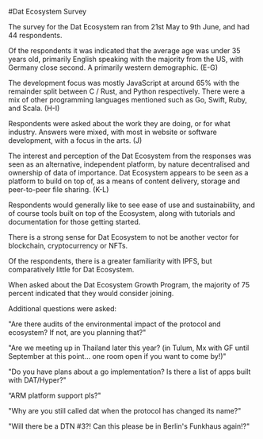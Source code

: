 #Dat Ecosystem Survey

The survey for the Dat Ecosystem ran from 21st May to 9th June, and had 44 respondents.

Of the respondents it was indicated that the average age was under 35 years old, primarily English speaking with the majority from the US, with Germany close second. A primarily western demographic. (E-G)

The development focus was mostly JavaScript at around 65% with the remainder split between C / Rust, and Python respectively. There were a mix of other programming languages mentioned such as Go, Swift, Ruby, and Scala. (H-I)

Respondents were asked about the work they are doing, or for what industry. Answers were mixed, with most in website or software development, with a focus in the arts. (J)

The interest and perception of the Dat Ecosystem from the responses was seen as an alternative, independent platform, by nature decentralised and ownership of data of importance. Dat Ecosystem appears to be seen as a platform to build on top of, as a means of content delivery, storage and peer-to-peer file sharing. (K-L)

Respondents would generally like to see ease of use and sustainability, and of course tools built on top of the Ecosystem, along with tutorials and documentation for those getting started.

There is a strong sense for Dat Ecosystem to not be another vector for blockchain, cryptocurrency or NFTs.

Of the respondents, there is a greater familiarity with IPFS, but comparatively little for Dat Ecosystem.

When asked about the Dat Ecosystem Growth Program, the majority of 75 percent indicated that they would consider joining.

Additional questions were asked:

"Are there audits of the environmental impact of the protocol and ecosystem? If not, are you planning that?"

"Are we meeting up in Thailand later this year? (in Tulum, Mx with GF until September at this point... one room open if you want to come by!)"

"Do you have plans about a go implementation? Is there a list of apps built with DAT/Hyper?"

“ARM platform support pls?"

"Why are you still called dat when the protocol has changed its name?"

"Will there be a DTN #3?! Can this please be in Berlin's Funkhaus again!?"
